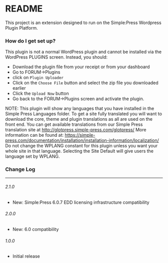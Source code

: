 # README #

This project is an extension designed to run on the Simple:Press Wordpress Plugin Platform.  

### How do I get set up? ###

This plugin is not a normal WordPress plugin and cannot be installed via the WordPress PLUGINS screen.
Instead, you should:

- Download the plugin file from your receipt or from your dashboard
- Go to FORUM->Plugins
- click on `Plugin Uploader`
- Click on the `Choose File` button and select the zip file you downloaded earlier
- Click the `Upload Now` button
- Go back to the FORUM->Plugins screen and activate the plugin.

NOTE: This plugin will show any languages that you have installed in the Simple Press Languages folder.
To get a site fully translated you will want to download the core, theme and plugin translations as all are used on the front end.
You can get available translations from our Simple Press translation site at http://glotpress.simple-press.com/glotpress/
More information can be found at: https://simple-press.com/documentation/installation/installation-information/localization/
Do not change the WPLANG constant for this plugin unless you want your whole site in that language.
Selecting the Site Default will give users the language set by WPLANG.


### Change Log  ###
-----------------------------------------------------------------------------------------
###### 2.1.0
- New: Simple:Press 6.0.7 EDD licensing infrastructure compatibility

###### 2.0.0
- New: 6.0 compatibility

###### 1.0.0
- Initial release
